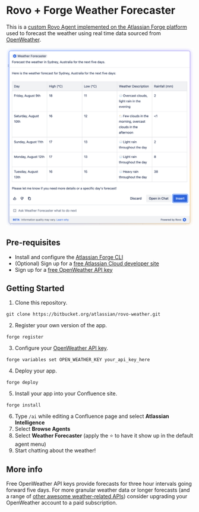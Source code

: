 # Rovo + Forge Weather Forecaster

This is a [custom Rovo Agent implemented on the Atlassian Forge platform](https://developer.atlassian.com/platform/forge/manifest-reference/modules/rovo-agent/) used to forecast the weather using real time data sourced from [OpenWeather](openweathermap.org).

![screenshot.png](screenshot.png)

## Pre-requisites

- Install and configure the [Atlassian Forge CLI](https://developer.atlassian.com/platform/forge/getting-started/)
- (Optional) Sign up for a [free Atlassian Cloud developer site](https://developer.atlassian.com/platform/forge/getting-started/)
- Sign up for a [free OpenWeather API key](https://home.openweathermap.org/users/sign_up)

## Getting Started

1. Clone this repository.
```
git clone https://bitbucket.org/atlassian/rovo-weather.git
```
2. Register your own version of the app.
```
forge register
```
3. Configure your [OpenWeather API key](https://home.openweathermap.org/users/sign_up).
```
forge variables set OPEN_WEATHER_KEY your_api_key_here
```
4. Deploy your app.
```
forge deploy
```
5. Install your app into your Confluence site.
```
forge install
```
6. Type `/ai` while editing a Confluence page and select **Atlassian Intelligence**
7. Select **Browse Agents**
8. Select **Weather Forecaster** (apply the ⭐️ to have it show up in the default agent menu)
9. Start chatting about the weather!

## More info

Free OpenWeather API keys provide forecasts for three hour intervals going forward five days. For more granular weather data or longer forecasts (and a range of [other awesome weather-related APIs](https://openweathermap.org/api)) consider upgrading your OpenWeather account to a paid subscription.
